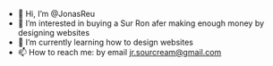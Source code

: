 - 👋 Hi, I’m @JonasReu
- 👀 I’m interested in buying a Sur Ron afer making enough money by designing websites
- 🌱 I’m currently learning how to design websites
- 📫 How to reach me: by email jr.sourcream@gmail.com

<!---
JonasReu/JonasReu is a ✨ special ✨ repository because its `README.md` (this file) appears on your GitHub profile.
You can click the Preview link to take a look at your changes.
--->
